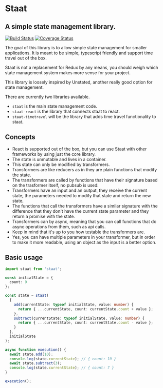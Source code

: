# Staat

## A simple state management library.

[![Build Status](https://travis-ci.org/ericmackrodt/staat.svg?branch=master)](https://travis-ci.org/ericmackrodt/staat)
[![Coverage Status](https://coveralls.io/repos/github/ericmackrodt/staat/badge.svg?branch=master)](https://coveralls.io/github/ericmackrodt/staat?branch=master)

The goal of this library is to allow simple state management for smaller applications. It is meant to be simple, typescript friendly and support time travel out of the box.

Staat is not a replacement for Redux by any means, you should weigh which state management system makes more sense for your project.

This library is loosely inspired by Unstated, another really good option for state management.

There are currently two libraries available.

- `staat` is the main state management code.
- `staat-react` is the library that connects staat to react.
- `staat-timetravel` will be the library that adds time travel functionality to staat.

## Concepts

- React is supported out of the box, but you can use Staat with other frameworks by using just the core library.
- The state is unmutable and lives in a container.
- This state can only be modified by transformers.
- Transformers are like reducers as in they are plain functions that modify the state.
- The transformers are called by functions that have their signature based on the trasformer itself, no pubsub is used.
- Transformers have an input and an output, they receive the current state, the parameters needed to modify that state and return the new state.
- The functions that call the transformers have a similar signature with the difference that they don't have the current state parameter and they return a promise with the state.
- Transformers can by async, meaning that you can call functions that do async operations from them, such as api calls.
- Keep in mind that it's up to you how testable the transformers are.
- Yes, you can have multiple parameters in your transformer, but in order to make it more readable, using an object as the input is a better option.

## Basic usage

```ts
import staat from 'staat';

const initialState = {
  count: 0
};

const state = staat(
  {
    add(currentState: typeof initialState, value: number) {
      return { ...currentState, count: currentState.count + value };
    },
    subtract(currentState: typeof initialState, value: number) {
      return { ...currentState, count: currentState.count - value };
    }
  },
  initialState
);

async function execution() {
  await state.add(10);
  console.log(state.currentState); // { count: 10 }
  await state.subtract(3);
  console.log(state.currentState); // { count: 7 }
}

execution();
```
